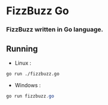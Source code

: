 # FizzBuzz Go
### FizzBuzz written in Go language.

## Running
* Linux :
```bash
go run ./fizzbuzz.go
```

* Windows :
```ps1
go run fizzbuzz.go
```
